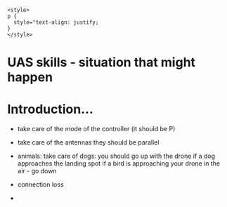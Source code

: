 ```{=html}
<style>
p {
  style="text-align: justify;
}
</style>
```
# UAS skills - situation that might happen

# Introduction...

* take care of the mode of the controller (it should be P)

* take care of the antennas they should be parallel

* animals: take care of dogs: you should go up with the drone if a dog approaches the landing spot
          if a bird is approaching your drone in the air - go down
          
* connection loss

* 

